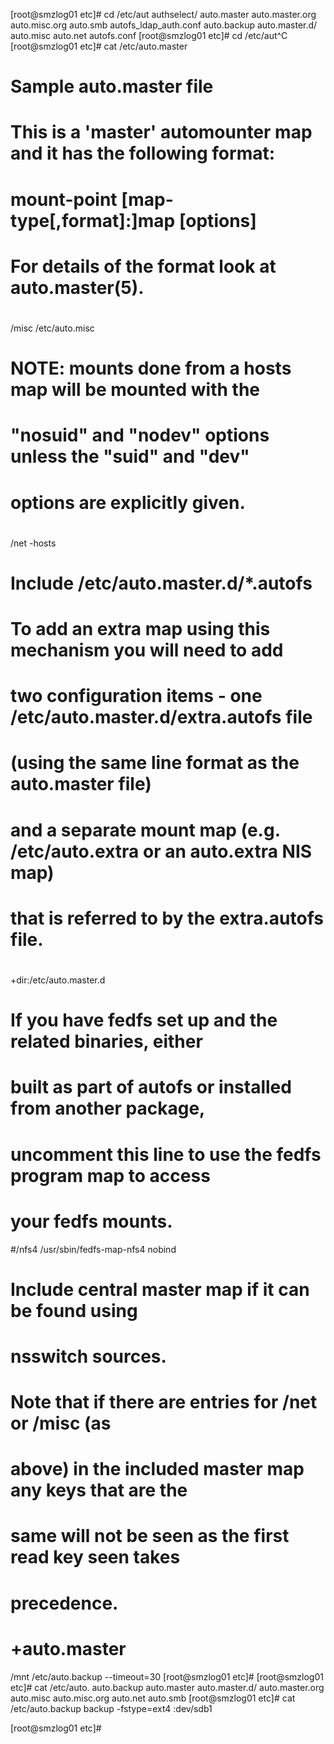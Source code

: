 [root@smzlog01 etc]# cd /etc/aut
authselect/            auto.master            auto.master.org        auto.misc.org          auto.smb               autofs_ldap_auth.conf
auto.backup            auto.master.d/         auto.misc              auto.net               autofs.conf
[root@smzlog01 etc]# cd /etc/aut^C
[root@smzlog01 etc]# cat /etc/auto.master
#
# Sample auto.master file
# This is a 'master' automounter map and it has the following format:
# mount-point [map-type[,format]:]map [options]
# For details of the format look at auto.master(5).
#
/misc   /etc/auto.misc
#
# NOTE: mounts done from a hosts map will be mounted with the
#       "nosuid" and "nodev" options unless the "suid" and "dev"
#       options are explicitly given.
#
/net    -hosts
#
# Include /etc/auto.master.d/*.autofs
# To add an extra map using this mechanism you will need to add
# two configuration items - one /etc/auto.master.d/extra.autofs file
# (using the same line format as the auto.master file)
# and a separate mount map (e.g. /etc/auto.extra or an auto.extra NIS map)
# that is referred to by the extra.autofs file.
#
+dir:/etc/auto.master.d
#
# If you have fedfs set up and the related binaries, either
# built as part of autofs or installed from another package,
# uncomment this line to use the fedfs program map to access
# your fedfs mounts.
#/nfs4  /usr/sbin/fedfs-map-nfs4 nobind
#
# Include central master map if it can be found using
# nsswitch sources.
#
# Note that if there are entries for /net or /misc (as
# above) in the included master map any keys that are the
# same will not be seen as the first read key seen takes
# precedence.
#
# +auto.master
/mnt /etc/auto.backup --timeout=30
[root@smzlog01 etc]#
[root@smzlog01 etc]# cat /etc/auto.
auto.backup      auto.master      auto.master.d/   auto.master.org  auto.misc        auto.misc.org    auto.net         auto.smb
[root@smzlog01 etc]# cat /etc/auto.backup
backup  -fstype=ext4    :dev/sdb1

[root@smzlog01 etc]#
